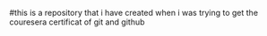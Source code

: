 #this is a repository that i have created when i was trying to get the couresera certificat of git and github
